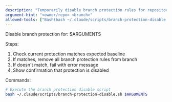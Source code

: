 ```yaml
---
description: "Temporarily disable branch protection rules for repository maintenance"
argument-hint: "<owner/repo> <branch>"
allowed-tools: ["Bash(bash ~/.claude/scripts/branch-protection-disable.sh:*)"]
---
```


Disable branch protection for: $ARGUMENTS

Steps:

1. Check current protection matches expected baseline
2. If matches, remove all branch protection rules from branch
3. If doesn't match, fail with error message
4. Show confirmation that protection is disabled

Commands:

```bash
# Execute the branch protection disable script
bash ~/.claude/scripts/branch-protection-disable.sh $ARGUMENTS
```
